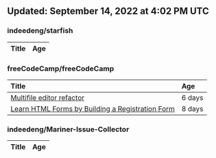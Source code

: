 ## Updated: September 14, 2022 at 4:02 PM UTC


### indeedeng/starfish
|**Title**|**Age**|
|:----|:----|


### freeCodeCamp/freeCodeCamp
|**Title**|**Age**|
|:----|:----|
|[Multifile editor refactor](https://github.com/freeCodeCamp/freeCodeCamp/issues/47467)|6&nbsp;days|
|[Learn HTML Forms by Building a Registration Form](https://github.com/freeCodeCamp/freeCodeCamp/issues/47456)|8&nbsp;days|


### indeedeng/Mariner-Issue-Collector
|**Title**|**Age**|
|:----|:----|